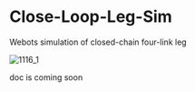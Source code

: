 # Close-Loop-Leg-Sim
Webots simulation of closed-chain four-link leg

![1116_1](https://user-images.githubusercontent.com/54448879/202074004-8927fdba-f7ae-4bb7-a548-6fe2df653b45.jpg)

doc is coming soon
